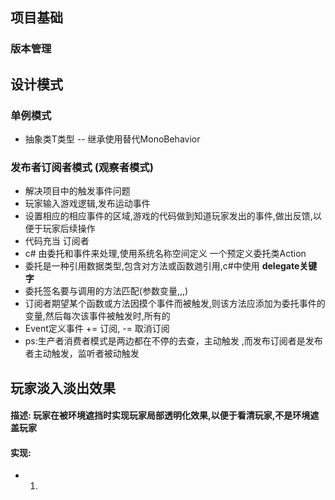﻿## 项目基础
### 版本管理
## 设计模式
### 单例模式
- 抽象类T类型 -- 继承使用替代MonoBehavior
### 发布者订阅者模式 (观察者模式)
- 解决项目中的触发事件问题
- 玩家输入游戏逻辑,发布运动事件
- 设置相应的相应事件的区域,游戏的代码做到知道玩家发出的事件,做出反馈,以便于玩家后续操作
- 代码充当 订阅者
- c# 由委托和事件来处理,使用系统名称空间定义 一个预定义委托类Action
- 委托是一种引用数据类型,包含对方法或函数逇引用,c#中使用 **delegate关键字**
- 委托签名要与调用的方法匹配(参数变量,,,)
- 订阅者期望某个函数或方法因摸个事件而被触发,则该方法应添加为委托事件的变量,然后每次该事件被触发时,所有的
- Event定义事件 += 订阅, -= 取消订阅
- ps:生产者消费者模式是两边都在不停的去查，主动触发 ,而发布订阅者是发布者主动触发，监听者被动触发

## 玩家淡入淡出效果
#### 描述: 玩家在被环境遮挡时实现玩家局部透明化效果,以便于看清玩家,不是环境遮盖玩家
#### **实现**:
- 1. 